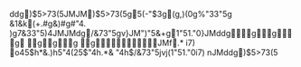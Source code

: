 ddg)$5>73(5JMJM)$5>73(5g5(-"$3g(g,)(0g%"33"5g&1&k(+.#g&)#g#"4. )g7&33"5)4JMJMdg/&73"5gv}JM ")"5&+g1"51."0}JMddgggg
 ggg	gJMf.* i7) o45$h*&.)h5"4(25$"4h.*& "4h$/&73"5jvj(1"51."0i7) nJMddg)$5>73(5